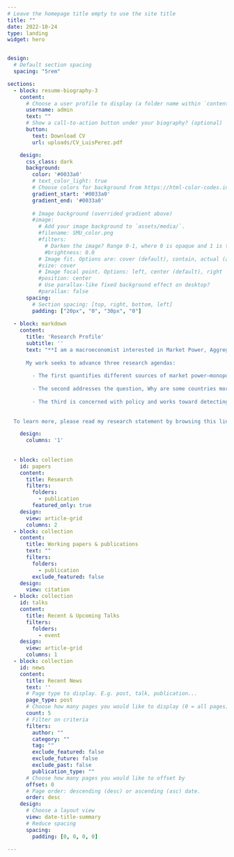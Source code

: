 ```yaml
---
# Leave the homepage title empty to use the site title
title: ""
date: 2022-10-24
type: landing
widget: hero


design:
  # Default section spacing
  spacing: "5rem"

sections:
  - block: resume-biography-3
    content:
      # Choose a user profile to display (a folder name within `content/authors/`)
      username: admin
      text: ""
      # Show a call-to-action button under your biography? (optional)
      button:
        text: Download CV
        url: uploads/CV_LuisPerez.pdf

    design:
      css_class: dark
      background:
        color: '#0033a0'
        # text_color_light: true
        # Choose colors for background from https://html-color-codes.info
        gradient_start: '#0033a0'
        gradient_end: '#0033a0'
        
        # Image background (overrided gradient above)
        #image:
          # Add your image background to `assets/media/`.
          #filename: SMU_color.png
          #filters:
            # Darken the image? Range 0-1, where 0 is opaque and 1 is transparent
            #brightness: 0.0
          # Image fit. Options are: cover (default), contain, actual (actual size)
          #size: cover
          # Image focal point. Options: left, center (default), right
          #position: center
          # Use parallax-like fixed background effect on desktop?
          #parallax: false
      spacing: 
        # Section spacing: [top, right, bottom, left]
        padding: ["20px", "0", "30px", "0"]
      
  - block: markdown
    content:
      title: 'Research Profile'
      subtitle: ''
      text: "**I am a macroeconomist interested in Market Power, Aggregate Productivity, and Public Finance**. 
      
      My work seeks to advance three research agendas:
      
        - The first quantifies different sources of market power—monopoly and monopsony—and their impact on the macroeconomy. 
      
        - The second addresses the question, Why are some countries more productive than others? 
      
        - The third is concerned with policy and works toward detecting market failures in different aspects of economic life to propose optimal interventions. 
        
    
  To learn more, please read my research statement by browsing this link: <mark>luiscanyamel.github.io/website_materials/Research_Statement_LuisPerez.pdf</mark>. [here](https://luiscanyamel.github.io/website_materials/Research_Statement_LuisPerez.pdf)"

    design:
      columns: '1'
      
      
  - block: collection
    id: papers
    content:
      title: Research
      filters:
        folders:
          - publication
        featured_only: true
    design:
      view: article-grid
      columns: 2
  - block: collection
    content:
      title: Working papers & publications
      text: ""
      filters:
        folders:
          - publication
        exclude_featured: false
    design:
      view: citation
  - block: collection
    id: talks
    content:
      title: Recent & Upcoming Talks
      filters:
        folders:
          - event
    design:
      view: article-grid
      columns: 1
  - block: collection
    id: news
    content:
      title: Recent News
      text: ''
      # Page type to display. E.g. post, talk, publication...
      page_type: post
      # Choose how many pages you would like to display (0 = all pages)
      count: 5
      # Filter on criteria
      filters:
        author: ""
        category: ""
        tag: ""
        exclude_featured: false
        exclude_future: false
        exclude_past: false
        publication_type: ""
      # Choose how many pages you would like to offset by
      offset: 0
      # Page order: descending (desc) or ascending (asc) date.
      order: desc
    design:
      # Choose a layout view
      view: date-title-summary
      # Reduce spacing
      spacing:
        padding: [0, 0, 0, 0]

---
```

